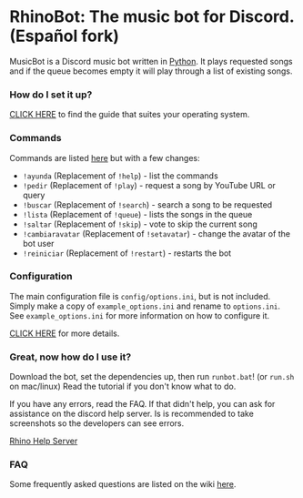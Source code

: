 # RhinoBot: The music bot for Discord. (Español fork)

MusicBot is a Discord music bot written in [Python](https://www.python.org "Python homepage"). It plays requested songs and if the queue becomes empty it will play through a list of existing songs.

### How do I set it up?

[CLICK HERE](https://github.com/SexualRhinoceros/MusicBot/wiki) to find the guide that suites your operating system.

### Commands

Commands are listed [here](https://github.com/SexualRhinoceros/MusicBot/wiki/Commands "Commands list") but with a few changes:
* `!ayunda` (Replacement of `!help`) - list the commands
* `!pedir` (Replacement of `!play`) - request a song by YouTube URL or query
* `!buscar` (Replacement of `!search`) - search a song to be requested
* `!lista` (Replacement of `!queue`) - lists the songs in the queue
* `!saltar` (Replacement of `!skip`) - vote to skip the current song
* `!cambiaravatar` (Replacement of `!setavatar`) - change the avatar of the bot user
* `!reiniciar` (Replacement of `!restart`) - restarts the bot

### Configuration

The main configuration file is `config/options.ini`, but is not included.  Simply make a copy of `example_options.ini` and rename to `options.ini`.  See `example_options.ini` for more information on how to configure it.

[CLICK HERE](https://github.com/SexualRhinoceros/MusicBot/wiki/Configuration) for more details.

### Great, now how do I use it?
Download the bot, set the dependencies up, then run `runbot.bat`! (or `run.sh` on mac/linux)  Read the tutorial if you don't know what to do.

If you have any errors, read the FAQ. If that didn't help, you can ask for assistance on the discord help server. Is is recommended to take screenshots so the developers can see errors.

[Rhino Help Server](http://discord.me/rhinohelp "Discord link")

### FAQ

Some frequently asked questions are listed on the wiki [here](https://github.com/SexualRhinoceros/MusicBot/wiki/FAQ "Wiki").
